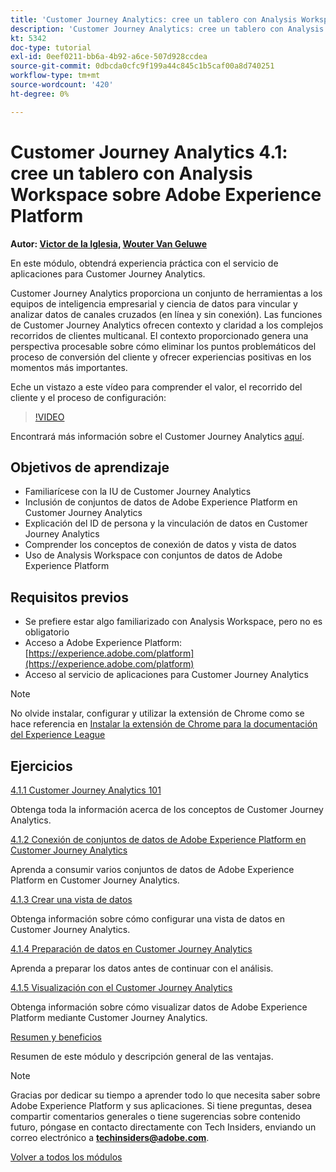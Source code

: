 ```yaml
---
title: 'Customer Journey Analytics: cree un tablero con Analysis Workspace sobre Adobe Experience Platform'
description: 'Customer Journey Analytics: cree un tablero con Analysis Workspace sobre Adobe Experience Platform'
kt: 5342
doc-type: tutorial
exl-id: 0eef0211-bb6a-4b92-a6ce-507d928ccdea
source-git-commit: 0dbcda0cfc9f199a44c845c1b5caf00a8d740251
workflow-type: tm+mt
source-wordcount: '420'
ht-degree: 0%

---
```


# Customer Journey Analytics 4.1: cree un tablero con Analysis Workspace sobre Adobe Experience Platform

**Autor: [Victor de la Iglesia](https://www.linkedin.com/in/victordelaiglesia/), [Wouter Van Geluwe](https://www.linkedin.com/in/woutervangeluwe/)**

En este módulo, obtendrá experiencia práctica con el servicio de aplicaciones para Customer Journey Analytics.

Customer Journey Analytics proporciona un conjunto de herramientas a los equipos de inteligencia empresarial y ciencia de datos para vincular y analizar datos de canales cruzados (en línea y sin conexión). Las funciones de Customer Journey Analytics ofrecen contexto y claridad a los complejos recorridos de clientes multicanal. El contexto proporcionado genera una perspectiva procesable sobre cómo eliminar los puntos problemáticos del proceso de conversión del cliente y ofrecer experiencias positivas en los momentos más importantes.


Eche un vistazo a este vídeo para comprender el valor, el recorrido del cliente y el proceso de configuración:

>[!VIDEO](https://video.tv.adobe.com/v/327188?quality=12&learn=on)

Encontrará más información sobre el Customer Journey Analytics [aquí](https://spark.adobe.com/page/t62eiRu9l6iWJ/).

## Objetivos de aprendizaje

- Familiarícese con la IU de Customer Journey Analytics
- Inclusión de conjuntos de datos de Adobe Experience Platform en Customer Journey Analytics
- Explicación del ID de persona y la vinculación de datos en Customer Journey Analytics
- Comprender los conceptos de conexión de datos y vista de datos
- Uso de Analysis Workspace con conjuntos de datos de Adobe Experience Platform

## Requisitos previos

- Se prefiere estar algo familiarizado con Analysis Workspace, pero no es obligatorio
- Acceso a Adobe Experience Platform: [https://experience.adobe.com/platform](https://experience.adobe.com/platform)
- Acceso al servicio de aplicaciones para Customer Journey Analytics

>[!NOTE]
>
>No olvide instalar, configurar y utilizar la extensión de Chrome como se hace referencia en [Instalar la extensión de Chrome para la documentación del Experience League](../../gettingstarted/gettingstarted/ex1.md)

## Ejercicios

[4.1.1 Customer Journey Analytics 101](./ex1.md)

Obtenga toda la información acerca de los conceptos de Customer Journey Analytics.

[4.1.2 Conexión de conjuntos de datos de Adobe Experience Platform en Customer Journey Analytics](./ex2.md)

Aprenda a consumir varios conjuntos de datos de Adobe Experience Platform en Customer Journey Analytics.

[4.1.3 Crear una vista de datos](./ex3.md)

Obtenga información sobre cómo configurar una vista de datos en Customer Journey Analytics.

[4.1.4 Preparación de datos en Customer Journey Analytics](./ex4.md)

Aprenda a preparar los datos antes de continuar con el análisis.

[4.1.5 Visualización con el Customer Journey Analytics](./ex5.md)

Obtenga información sobre cómo visualizar datos de Adobe Experience Platform mediante Customer Journey Analytics.

[Resumen y beneficios](./summary.md)

Resumen de este módulo y descripción general de las ventajas.

>[!NOTE]
>
>Gracias por dedicar su tiempo a aprender todo lo que necesita saber sobre Adobe Experience Platform y sus aplicaciones. Si tiene preguntas, desea compartir comentarios generales o tiene sugerencias sobre contenido futuro, póngase en contacto directamente con Tech Insiders, enviando un correo electrónico a **techinsiders@adobe.com**.

[Volver a todos los módulos](../../../overview.md)
